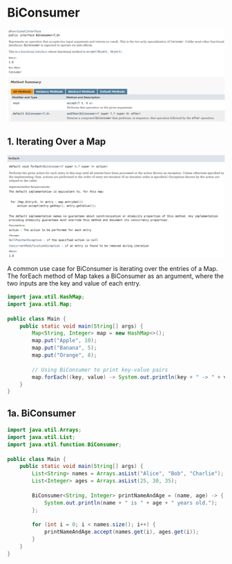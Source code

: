 # BiConsumer

!["BiConsumer interface"](../images/BiConsumer/biconsumer-interface.png?raw=true)

## 1. Iterating Over a Map

!["Map forEach BiConsumer"](../images/BiConsumer/map-forEach-biconsumer.png?raw=true)

A common use case for BiConsumer is iterating over the entries of a Map. The forEach method of Map takes a BiConsumer as an argument, where the two inputs are the key and value of each entry.

```java
import java.util.HashMap;
import java.util.Map;

public class Main {
    public static void main(String[] args) {
        Map<String, Integer> map = new HashMap<>();
        map.put("Apple", 10);
        map.put("Banana", 5);
        map.put("Orange", 8);

        // Using BiConsumer to print key-value pairs
        map.forEach((key, value) -> System.out.println(key + " -> " + value));
    }
}
```

## 1a. BiConsumer
```java
import java.util.Arrays;
import java.util.List;
import java.util.function.BiConsumer;

public class Main {
    public static void main(String[] args) {
        List<String> names = Arrays.asList("Alice", "Bob", "Charlie");
        List<Integer> ages = Arrays.asList(25, 30, 35);

        BiConsumer<String, Integer> printNameAndAge = (name, age) -> {
            System.out.println(name + " is " + age + " years old.");
        };

        for (int i = 0; i < names.size(); i++) {
            printNameAndAge.accept(names.get(i), ages.get(i));
        }
    }
}
```
